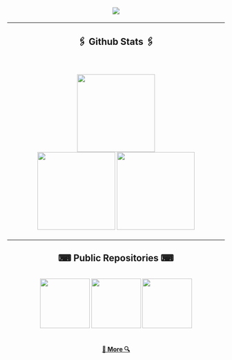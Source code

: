 <h1 align="center">
  <img src="https://readme-typing-svg.herokuapp.com/?lines=Hello;I+am+Zastinian&color=FFFFFF&center=true&size=30&font=Rubik+80s+Fade" />
</h1>

<hr />
<h2 align="center" style="font-family: Rubik 80s Fade">🖇️ Github Stats 🖇️</h2>

<br />
<div width="100%" style="margin: 20px" align="center">
  <img
    height="180"
    src="https://stats.hedystia.com/api?username=Zastinian&theme=dracula"
  />
  <br />
  <img
    height="180"
    src="https://github-readme-stats.vercel.app/api/top-langs/?username=Zastinian&layout=compact&theme=dracula&langs_count=10&border_color=61dafb&border_radius=10"
  />
  <img
    height="180"
    src="https://github-readme-streak-stats.herokuapp.com/?user=Zastinian&theme=dracula&count-private=true&v=2&border=61dafb&border_radius=10"
  />
</div>
<hr />

<h2 align="center" style="font-family: Rubik 80s Fade">⌨ Public Repositories ⌨</h2>

<br />
<div width="100%" align="center">
  <a align="right" href="https://github.com/Zastinian/Astro-Login" title="Astro-Login"
    ><img
      height="115"
      src="https://github-readme-stats.vercel.app/api/pin/?username=Zastinian&repo=Astro-Login&theme=dracula&border_color=61dafb&border_radius=10"
  /></a>
  <a align="right" href="https://github.com/Zastinian/HedystiaBilling" title="hedystia-useful"
    ><img
      height="115"
      src="https://github-readme-stats.vercel.app/api/pin/?username=Zastinian&repo=HedystiaBilling&theme=dracula&border_color=61dafb&border_radius=10"
  /></a>
  <a align="right" href="https://github.com/Zastinian/HedystiaMD" title="hedystia-useful"
    ><img
      height="115"
      src="https://github-readme-stats.vercel.app/api/pin/?username=Zastinian&repo=HedystiaMD&theme=dracula&border_color=61dafb&border_radius=10"
  /></a>
</div>

<br />

<h4 align="center">
  <a href="https://github.com/Zastinian?tab=repositories" title="Show Repositories">🔎 More 🔍</a>
</h4>
